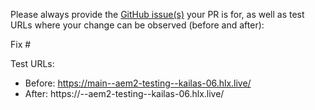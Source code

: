Please always provide the [GitHub issue(s)](../issues) your PR is for, as well as test URLs where your change can be observed (before and after):

Fix #<gh-issue-id>

Test URLs:
- Before: https://main--aem2-testing--kailas-06.hlx.live/
- After: https://<branch>--aem2-testing--kailas-06.hlx.live/
